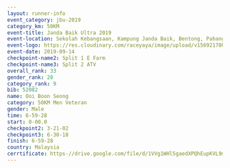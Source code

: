 ```yaml
---
layout: runner-info 
event_category: jbu-2019 
category_km: 50KM 
event-title: Janda Baik Ultra 2019  
event-location: Sekolah Kebangsaan, Kampung Janda Baik, Bentong, Pahang, Malaysia 
event-logo: https://res.cloudinary.com/raceyaya/image/upload/v1569217009/logo/janda-baik_vch1pc.jpg 
event-date: 2019-09-14 
checkpoint-name2: Split 1 E Farm 
checkpoint-name3: Split 2 ATV 
overall_rank: 33
gender_rank: 28
category_rank: 9
bib: 52082
name: Ooi Boon Seong
category: 50KM Men Veteran
gender: Male
time: 6-59-28
start: 0-00.0
checkpoint2: 3-21-02
checkpoint3: 6-30-18
finish: 6-59-28
country: Malaysia
cerrtificate: https-//drive.google.com/file/d/1VVg1WHl5gaedXPQhEupKVL9mhagMC7w2/view?usp=sharing
---
```


